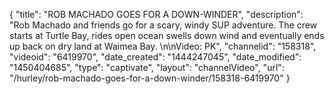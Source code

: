 {
    "title": "ROB MACHADO GOES FOR A DOWN-WINDER",
    "description": "Rob Machado and friends go for a scary, windy SUP adventure. The crew starts at Turtle Bay, rides open ocean swells down wind and eventually ends up back on dry land at Waimea Bay. \n\nVideo: PK",
    "channelid": "158318",
    "videoid": "6419970",
    "date_created": "1444247045",
    "date_modified": "1450404685",
    "type": "captivate",
    "layout": "channelVideo",
    "url": "\/hurley\/rob-machado-goes-for-a-down-winder\/158318-6419970"
}